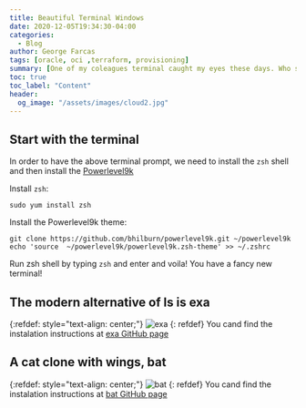 ```yaml
---
title: Beautiful Terminal Windows
date: 2020-12-05T19:34:30-04:00
categories:
  - Blog
author: George Farcas
tags: [oracle, oci ,terraform, provisioning]
summary: [One of my coleagues terminal caught my eyes these days. Who said terminals need to be monochrome promptss]
toc: true
toc_label: "Content"
header:
  og_image: "/assets/images/cloud2.jpg"
---
```


## Start with the terminal
In order to have the above terminal prompt, we need to install the `zsh` shell and then install the [Powerlevel9k](https://github.com/Powerlevel9k/powerlevel9k) 

Install `zsh`:
```shell
sudo yum install zsh
```
Install the Powerlevel9k theme:
```shell
git clone https://github.com/bhilburn/powerlevel9k.git ~/powerlevel9k
echo 'source  ~/powerlevel9k/powerlevel9k.zsh-theme' >> ~/.zshrc
```
Run zsh shell by typing `zsh` and enter and voila! You have a fancy new terminal!

## The modern alternative of ls is exa
{:refdef: style="text-align: center;"}
![exa](https://github.com/ogham/exa/raw/master/screenshots.png)
{: refdef}
You cand find the instalation instructions at [exa GitHub page](https://github.com/ogham/exa
)

## A cat clone with wings, bat
{:refdef: style="text-align: center;"}
![bat](https://camo.githubusercontent.com/7b7c397acc5b91b4c4cf7756015185fe3c5f700f70d256a212de51294a0cf673/68747470733a2f2f696d6775722e636f6d2f724773646e44652e706e67)
{: refdef}
You cand find the instalation instructions at [bat GitHub page](https://github.com/sharkdp/bat)